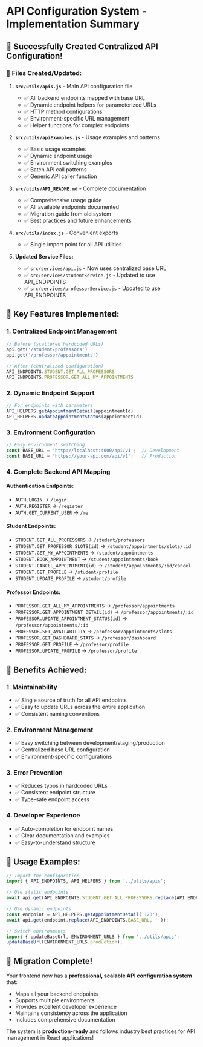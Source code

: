 # API Configuration System - Implementation Summary

## 🎉 **Successfully Created Centralized API Configuration!**

### 📁 **Files Created/Updated:**

1. **`src/utils/apis.js`** - Main API configuration file
   - ✅ All backend endpoints mapped with base URL
   - ✅ Dynamic endpoint helpers for parameterized URLs
   - ✅ HTTP method configurations
   - ✅ Environment-specific URL management
   - ✅ Helper functions for complex endpoints

2. **`src/utils/apiExamples.js`** - Usage examples and patterns
   - ✅ Basic usage examples
   - ✅ Dynamic endpoint usage
   - ✅ Environment switching examples
   - ✅ Batch API call patterns
   - ✅ Generic API caller function

3. **`src/utils/API_README.md`** - Complete documentation
   - ✅ Comprehensive usage guide
   - ✅ All available endpoints documented
   - ✅ Migration guide from old system
   - ✅ Best practices and future enhancements

4. **`src/utils/index.js`** - Convenient exports
   - ✅ Single import point for all API utilities

5. **Updated Service Files:**
   - ✅ `src/services/api.js` - Now uses centralized base URL
   - ✅ `src/services/studentService.js` - Updated to use API_ENDPOINTS
   - ✅ `src/services/professorService.js` - Updated to use API_ENDPOINTS

## 🎯 **Key Features Implemented:**

### **1. Centralized Endpoint Management**
```javascript
// Before (scattered hardcoded URLs)
api.get('/student/professors')
api.get('/professor/appointments')

// After (centralized configuration)
API_ENDPOINTS.STUDENT.GET_ALL_PROFESSORS
API_ENDPOINTS.PROFESSOR.GET_ALL_MY_APPOINTMENTS
```

### **2. Dynamic Endpoint Support**
```javascript
// For endpoints with parameters
API_HELPERS.getAppointmentDetail(appointmentId)
API_HELPERS.updateAppointmentStatus(appointmentId)
```

### **3. Environment Configuration**
```javascript
// Easy environment switching
const BASE_URL = 'http://localhost:4000/api/v1';  // Development
const BASE_URL = 'https://your-api.com/api/v1';   // Production
```

### **4. Complete Backend API Mapping**

#### **Authentication Endpoints:**
- `AUTH.LOGIN` → `/login`
- `AUTH.REGISTER` → `/register`
- `AUTH.GET_CURRENT_USER` → `/me`

#### **Student Endpoints:**
- `STUDENT.GET_ALL_PROFESSORS` → `/student/professors`
- `STUDENT.GET_PROFESSOR_SLOTS(id)` → `/student/appointments/slots/:id`
- `STUDENT.GET_MY_APPOINTMENTS` → `/student/appointments`
- `STUDENT.BOOK_APPOINTMENT` → `/student/appointments/book`
- `STUDENT.CANCEL_APPOINTMENT(id)` → `/student/appointments/:id/cancel`
- `STUDENT.GET_PROFILE` → `/student/profile`
- `STUDENT.UPDATE_PROFILE` → `/student/profile`

#### **Professor Endpoints:**
- `PROFESSOR.GET_ALL_MY_APPOINTMENTS` → `/professor/appointments`
- `PROFESSOR.GET_APPOINTMENT_DETAIL(id)` → `/professor/appointments/:id`
- `PROFESSOR.UPDATE_APPOINTMENT_STATUS(id)` → `/professor/appointments/:id`
- `PROFESSOR.SET_AVAILABILITY` → `/professor/appointments/slots`
- `PROFESSOR.GET_DASHBOARD_STATS` → `/professor/dashboard`
- `PROFESSOR.GET_PROFILE` → `/professor/profile`
- `PROFESSOR.UPDATE_PROFILE` → `/professor/profile`

## 🚀 **Benefits Achieved:**

### **1. Maintainability**
- ✅ Single source of truth for all API endpoints
- ✅ Easy to update URLs across the entire application
- ✅ Consistent naming conventions

### **2. Environment Management**
- ✅ Easy switching between development/staging/production
- ✅ Centralized base URL configuration
- ✅ Environment-specific configurations

### **3. Error Prevention**
- ✅ Reduces typos in hardcoded URLs
- ✅ Consistent endpoint structure
- ✅ Type-safe endpoint access

### **4. Developer Experience**
- ✅ Auto-completion for endpoint names
- ✅ Clear documentation and examples
- ✅ Easy-to-understand structure

## 📝 **Usage Examples:**

```javascript
// Import the configuration
import { API_ENDPOINTS, API_HELPERS } from '../utils/apis';

// Use static endpoints
await api.get(API_ENDPOINTS.STUDENT.GET_ALL_PROFESSORS.replace(API_ENDPOINTS.BASE_URL, ''));

// Use dynamic endpoints
const endpoint = API_HELPERS.getAppointmentDetail('123');
await api.get(endpoint.replace(API_ENDPOINTS.BASE_URL, ''));

// Switch environments
import { updateBaseUrl, ENVIRONMENT_URLS } from '../utils/apis';
updateBaseUrl(ENVIRONMENT_URLS.production);
```

## 🎊 **Migration Complete!**

Your frontend now has a **professional, scalable API configuration system** that:
- Maps all your backend endpoints
- Supports multiple environments
- Provides excellent developer experience
- Maintains consistency across the application
- Includes comprehensive documentation

The system is **production-ready** and follows industry best practices for API management in React applications!